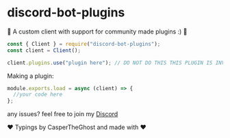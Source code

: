 # discord-bot-plugins

🎉 A custom client with support for community made plugins :) 🎉

```js
const { Client } = require("discord-bot-plugins");
const client = Client();

client.plugins.use("plugin here"); // DO NOT DO THIS THIS PLUGIN IS INVALID AND ONLY FOR LEARNING SHOWOFF
```

Making a plugin:

```js
module.exports.load = async (client) => {
  //your code here
};
```

any issues? feel free to join my [Discord](https://discord.gg/HBZcEhxHSj)

❤ Typings by CasperTheGhost and made with ❤
